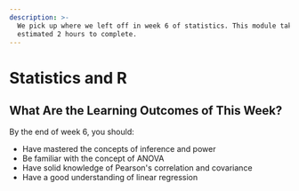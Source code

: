 ```yaml
---
description: >-
  We pick up where we left off in week 6 of statistics. This module takes an
  estimated 2 hours to complete.
---
```


# Statistics and R

## What Are the Learning Outcomes of This Week?

By the end of week 6, you should:

* Have mastered the concepts of inference and power
* Be familiar with the concept of ANOVA
* Have solid knowledge of Pearson's correlation and covariance
* Have a good understanding of linear regression

